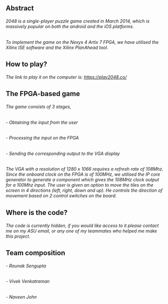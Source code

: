 ## Abstract 
###### 2048 is a single-player puzzle game created in March 2014, which is massively popular on both the android and the iOS platforms.
###### To implement the game on the Nexys 4 Artix 7 FPGA, we have utilised the Xilinx ISE software and the Xilinx PlanAhead tool.

## How to play?
###### The link to play it on the computer is: https://play2048.co/

## The FPGA-based game
###### The game consists of 3 stages,
###### - Obtaining the input from the user
###### - Processing the input on the FPGA
###### - Sending the corresponding output to the VGA display
###### The VGA with a resolution of 1280 x 1066 requires a refresh rate of 108Mhz. Since the onboard clock on the FPGA is of 100MHz, we utilised the IP core generator to generate a component which gives the 108MHz clock output for a 100Mhz input. The user is given an option to move the tiles on the screen in 4 directions (left, right, down and up). He controls the direction of movement based on 2 control switches on the board. 

## Where is the code?
###### The code is currently hidden, if you would like access to it please contact me on my ASU email, or any one of my teammates who helped me make this project. 

## Team composition 
###### - Rounak Sengupta
###### - Vivek Venkatraman
###### - Naveen John
